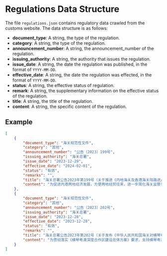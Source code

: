 # Regulations Data Structure
The file `regulations.json` contains regulatory data crawled from the customs website. The data structure is as follows:
- **document_type**: A string, the type of the regulation.
- **category**: A string, the type of the regulation.
- **announcement_number**: A string, the announcement_number of the regulation.
- **issuing_authority**: A string, the authority that issues the regulation.
- **issue_date**: A string, the date the regulation was published, in the format of `YYYY-MM-DD`.
- **effective_date**: A string, the date the regulation was effected, in the format of `YYYY-MM-DD`.
- **status**: A string, the effective status of regulation.
- **remark**: A string, the supplementary information on the effective status of the regulation.
- **title**: A string, the title of the regulation.
- **content**: A string, the specific content of the regulation.

## Example
```json
[
    {
        "document_type": "海关规范性文件",
        "category": "其他",
        "announcement_number": "公告〔2023〕199号",
        "issuing_authority": "海关总署",
        "issue_date": "2023-12-29",
        "effective_date": "2024-02-01",
        "status": "有效",
        "remarks": "",
        "title": "海关总署公告2023年第199号（关于推进《内地海关及香港海关陆路进/出境载货清单》无纸化工作的公告）",
        "content": "为促进内港两地经济发展，方便两地经贸往来，进一步简化海关监管手续，海关总署决定进一步推进《内地海关及香港海关陆路进/出境载货清单》（以下简称《载货清单》）无纸化工作。现就有关事项公告如下：企业在向内地海关办理内地、香港陆路货运车辆（含货运空车）和所载货物各项通关监管手续时，无需提交纸质《载货清单》。《载货清单》的其他相关事项仍按照海关总署公告2004年第42号执行。本公告自2024年2月1日起施行。特此公告。海关总署2023年12月29日"
    },
    {
        "document_type": "海关规范性文件",
        "category": "其他",
        "announcement_number": "公告〔2023〕202号",
        "issuing_authority": "海关总署",
        "issue_date": "2023-12-28",
        "effective_date": "2023-12-28",
        "status": "有效",
        "remarks": "",
        "title": "海关总署公告2023年第202号（关于发布《中华人民共和国海关对横琴粤澳深度合作区监管办法》的公告）",
        "content": "为贯彻落实《横琴粤澳深度合作区建设总体方案》要求，支持横琴粤澳深度合作区高质量发展，特制定《中华人民共和国海关对横琴粤澳深度合作区监管办法》，现予发布。特此公告。附件：中华人民共和国海关对横琴粤澳深度合作区监管办法.doc海关总署2023年12月28日"
    }
]

